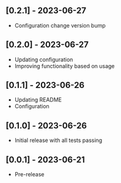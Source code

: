 ## [0.2.1] - 2023-06-27

- Configuration change version bump

## [0.2.0] - 2023-06-27

- Updating configuration
- Improving functionality based on usage

## [0.1.1] - 2023-06-26

- Updating README
- Configuration

## [0.1.0] - 2023-06-26

- Initial release with all tests passing

## [0.0.1] - 2023-06-21

- Pre-release
